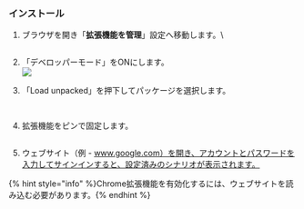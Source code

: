 ### インストール

1.  ブラウザを開き「**拡張機能を管理**」設定へ移動します。\
  <figure><img src="../../.gitbook/assets/image (9).png" alt=""><figcaption></figcaption></figure>

2. 「デベロッパーモード」をONにします。\
  ![](<../../.gitbook/assets/image (10).png>)

3. 「Load unpacked」を押下してパッケージを選択します。
  <div align="left">
    <figure><img src="../../.gitbook/assets/image (44).png" alt=""><figcaption></figcaption></figure>
  </div>

  <figure><img src="../../.gitbook/assets/image (11).png" alt=""><figcaption></figcaption></figure>

4. 拡張機能をピンで固定します。
  <figure><img src="../../.gitbook/assets/image (48).png" alt=""><figcaption></figcaption></figure>

5. ウェブサイト（例 - www.google.com）を開き、アカウントとパスワードを入力してサインインすると、設定済みのシナリオが表示されます。

  {% hint style="info" %}Chrome拡張機能を有効化するには、ウェブサイトを読み込む必要があります。{% endhint %}

  <figure><img src="../../.gitbook/assets/image (25).png" alt=""><figcaption></figcaption></figure>
